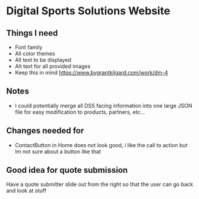 # Digital Sports Solutions Website

## Things I need
- Font family
- All color themes
- All text to be displayed
- Alt text for all provided images
- Keep this in mind https://www.bygrantkilgard.com/work/dm-4


## Notes
- I could potentially merge all DSS facing information into one large JSON file for easy modification to products, partners, etc...


## Changes needed for
- ContactButton in Home does not look good, i like the call to action but Im not sure about a button like that


## Good idea for quote submission
Have a quote submitter slide out from the right so that the user can go back and look at stuff
